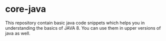 # core-java
This repository contain basic java code snippets which helps you in understanding the basics of JAVA 8.
You can use them in upper versions of java as well.
